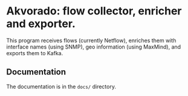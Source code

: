 # Akvorado: flow collector, enricher and exporter.

This program receives flows (currently Netflow), enriches them with
interface names (using SNMP), geo information (using MaxMind), and
exports them to Kafka.

## Documentation

The documentation is in the `docs/` directory.
